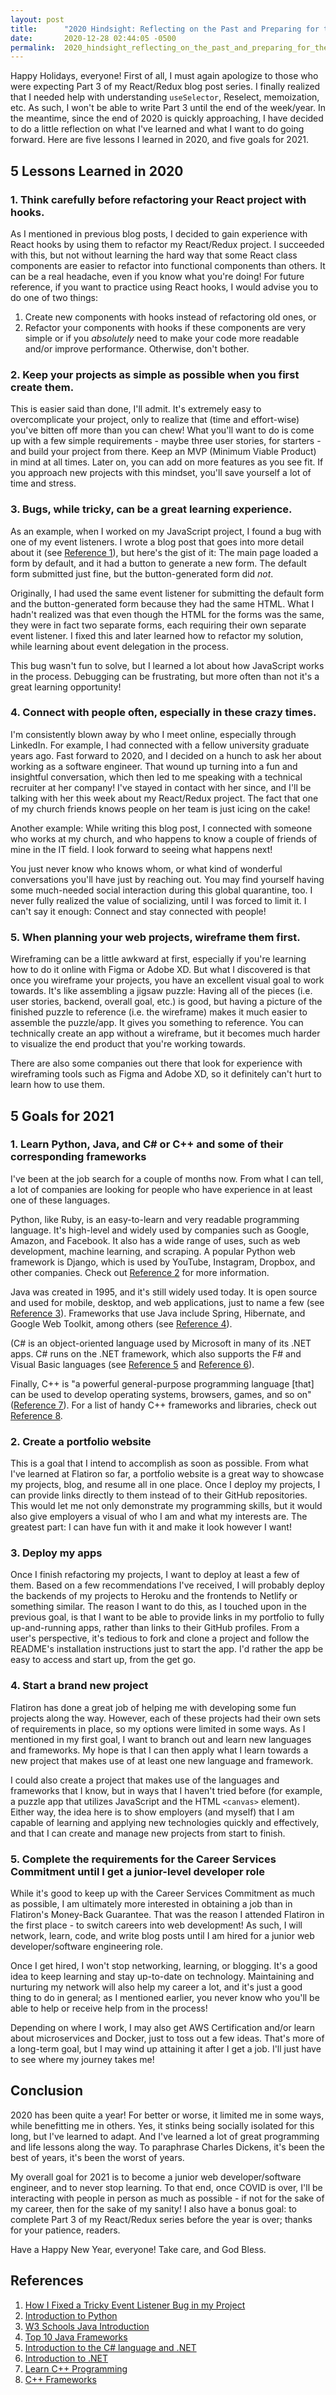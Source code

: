 ```yaml
---
layout: post
title:      "2020 Hindsight: Reflecting on the Past and Preparing for the Future"
date:       2020-12-28 02:44:05 -0500
permalink:  2020_hindsight_reflecting_on_the_past_and_preparing_for_the_future
---
```


Happy Holidays, everyone! First of all, I must again apologize to those who were expecting Part 3 of my React/Redux blog post series. I finally realized that I needed help with understanding `useSelector`, Reselect, memoization, etc. As such, I won't be able to write Part 3 until the end of the week/year. In the meantime, since the end of 2020 is quickly approaching, I have decided to do a little reflection on what I've learned and what I want to do going forward. Here are five lessons I learned in 2020, and five goals for 2021.

## 5 Lessons Learned in 2020

### 1. Think carefully before refactoring your React project with hooks.

As I mentioned in previous blog posts, I decided to gain experience with React hooks by using them to refactor my React/Redux project. I succeeded with this, but not without learning the hard way that some React class components are easier to refactor into functional components than others. It can be a real headache, even if you know what you're doing! For future reference, if you want to practice using React hooks, I would advise you to do one of two things:

1. Create new components with hooks instead of refactoring old ones, or
2. Refactor your components with hooks if these components are very simple or if you *absolutely* need to make your code more readable and/or improve performance. Otherwise, don't bother.

### 2. Keep your projects as simple as possible when you first create them.

This is easier said than done, I'll admit. It's extremely easy to overcomplicate your project, only to realize that (time and effort-wise) you've bitten off more than you can chew! What you'll want to do is come up with a few simple requirements - maybe three user stories, for starters - and build your project from there. Keep an MVP (Minimum Viable Product) in mind at all times. Later on, you can add on more features as you see fit. If you approach new projects with this mindset, you'll save yourself a lot of time and stress.

### 3. Bugs, while tricky, can be a great learning experience.

As an example, when I worked on my JavaScript project, I found a bug with one of my event listeners. I wrote a blog post that goes into more detail about it (see [Reference 1](https://stevendcrouse.com/how_i_fixed_a_tricky_event_listener_bug_in_my_project)), but here's the gist of it: The main page loaded a form by default, and it had a button to generate a new form. The default form submitted just fine, but the button-generated form did *not*.

Originally, I had used the same event listener for submitting the default form and the button-generated form because they had the same HTML. What I hadn't realized was that even though the HTML for the forms was the same, they were in fact two separate forms, each requiring their own separate event listener. I fixed this and later learned how to refactor my solution, while learning about event delegation in the process.

This bug wasn't fun to solve, but I learned a lot about how JavaScript works in the process. Debugging can be frustrating, but more often than not it's a great learning opportunity!

### 4. Connect with people often, especially in these crazy times.

I'm consistently blown away by who I meet online, especially through LinkedIn. For example, I had connected with a fellow university graduate years ago. Fast forward to 2020, and I decided on a hunch to ask her about working as a software engineer. That wound up turning into a fun and insightful conversation, which then led to me speaking with a technical recruiter at her company! I've stayed in contact with her since, and I'll be talking with her this week about my React/Redux project. The fact that one of my church friends knows people on her team is just icing on the cake!

Another example: While writing this blog post, I connected with someone who works at my church, and who happens to know a couple of friends of mine in the IT field. I look forward to seeing what happens next!

You just never know who knows whom, or what kind of wonderful conversations you'll have just by reaching out. You may find yourself having some much-needed social interaction during this global quarantine, too. I never fully realized the value of socializing, until I was forced to limit it. I can't say it enough: Connect and stay connected with people!

### 5. When planning your web projects, wireframe them first.

Wireframing can be a little awkward at first, especially if you're learning how to do it online with Figma or Adobe XD. But what I discovered is that once you wireframe your projects, you have an excellent visual goal to work towards. It's like assembling a jigsaw puzzle: Having all of the pieces (i.e. user stories, backend, overall goal, etc.) is good, but having a picture of the finished puzzle to reference (i.e. the wireframe) makes it much easier to assemble the puzzle/app. It gives you something to reference. You can technically create an app without a wireframe, but it becomes much harder to visualize the end product that you're working towards.

There are also some companies out there that look for experience with wireframing tools such as Figma and Adobe XD, so it definitely can't hurt to learn how to use them.

## 5 Goals for 2021

### 1. Learn Python, Java, and C# or C++ and some of their corresponding frameworks

I've been at the job search for a couple of months now. From what I can tell, a lot of companies are looking for people who have experience in at least one of these languages.

Python, like Ruby, is an easy-to-learn and very readable programming language. It's high-level and widely used by companies such as Google, Amazon, and Facebook. It also has a wide range of uses, such as web development, machine learning, and scraping. A popular Python web framework is Django, which is used by YouTube, Instagram, Dropbox, and other companies. Check out [Reference 2](https://www.geeksforgeeks.org/python-programming-language/?ref=lbp) for more information.

Java was created in 1995, and it's still widely used today. It is open source and used for mobile, desktop, and web applications, just to name a few (see [Reference 3](https://www.w3schools.com/java/java_intro.asp)). Frameworks that use Java include Spring, Hibernate, and Google Web Toolkit, among others (see [Reference 4](https://www.edureka.co/blog/java-frameworks/)).

(C# is an object-oriented language used by Microsoft in many of its .NET apps. C# runs on the .NET framework, which also supports the F# and Visual Basic languages (see [Reference 5](https://docs.microsoft.com/en-us/dotnet/csharp/getting-started/) and [Reference 6](https://docs.microsoft.com/en-us/dotnet/core/introduction)).

Finally, C++ is "a powerful general-purpose programming language [that] can be used to develop operating systems, browsers, games, and so on" ([Reference 7](https://www.programiz.com/cpp-programming)). For a list of handy C++ frameworks and libraries, check out [Reference 8](https://github.com/fffaraz/awesome-cpp#frameworks).

### 2. Create a portfolio website

This is a goal that I intend to accomplish as soon as possible. From what I've learned at Flatiron so far, a portfolio website is a great way to showcase my projects, blog, and resume all in one place. Once I deploy my projects, I can provide links directly to them instead of to their GitHub repositories. This would let me not only demonstrate my programming skills, but it would also give employers a visual of who I am and what my interests are. The greatest part: I can have fun with it and make it look however I want!

### 3. Deploy my apps

Once I finish refactoring my projects, I want to deploy at least a few of them. Based on a few recommendations I've received, I will probably deploy the backends of my projects to Heroku and the frontends to Netlify or something similar. The reason I want to do this, as I touched upon in the previous goal, is that I want to be able to provide links in my portfolio to fully up-and-running apps, rather than links to their GitHub profiles. From a user's perspective, it's tedious to fork and clone a project and follow the README's installation instructions just to start the app. I'd rather the app be easy to access and start up, from the get go.

### 4. Start a brand new project

Flatiron has done a great job of helping me with developing some fun projects along the way. However, each of these projects had their own sets of requirements in place, so my options were limited in some ways. As I mentioned in my first goal, I want to branch out and learn new languages and frameworks. My hope is that I can then apply what I learn towards a new project that makes use of at least one new language and framework. 

I could also create a project that makes use of the languages and frameworks that I know, but in ways that I haven't tried before (for example, a puzzle app that utilizes JavaScript and the HTML `<canvas>` element). Either way, the idea here is to show employers (and myself) that I am capable of learning and applying new technologies quickly and effectively, and that I can create and manage new projects from start to finish.

### 5. Complete the requirements for the Career Services Commitment until I get a junior-level developer role

While it's good to keep up with the Career Services Commitment as much as possible, I am ultimately more interested in obtaining a job than in Flatiron's Money-Back Guarantee. That was the reason I attended Flatiron in the first place - to switch careers into web development! As such, I will network, learn, code, and write blog posts until I am hired for a junior web developer/software engineering role.

Once I get hired, I won't stop networking, learning, or blogging. It's a good idea to keep learning and stay up-to-date on technology. Maintaining and nurturing my network will also help my career a lot, and it's just a good thing to do in general; as I mentioned earlier, you never know who you'll be able to help or receive help from in the process!

Depending on where I work, I may also get AWS Certification and/or learn about microservices and Docker, just to toss out a few ideas. That's more of a long-term goal, but I may wind up attaining it after I get a job. I'll just have to see where my journey takes me!

## Conclusion

2020 has been quite a year! For better or worse, it limited me in some ways, while benefitting me in others. Yes, it stinks being socially isolated for this long, but I've learned to adapt. And I've learned a lot of great programming and life lessons along the way. To paraphrase Charles Dickens, it's been the best of years, it's been the worst of years.

My overall goal for 2021 is to become a junior web developer/software engineer, and to never stop learning. To that end, once COVID is over, I'll be interacting with people in person as much as possible - if not for the sake of my career, then for the sake of my sanity! I also have a bonus goal: to complete Part 3 of my React/Redux series before the year is over; thanks for your patience, readers.

Have a Happy New Year, everyone! Take care, and God Bless.

## References

1. [How I Fixed a Tricky Event Listener Bug in my Project](https://stevendcrouse.com/how_i_fixed_a_tricky_event_listener_bug_in_my_project)
2. [Introduction to Python](https://www.geeksforgeeks.org/python-programming-language/?ref=lbp)
3. [W3 Schools Java Introduction](https://www.w3schools.com/java/java_intro.asp)
4. [Top 10 Java Frameworks](https://www.edureka.co/blog/java-frameworks/)
5. [Introduction to the C# language and .NET](https://docs.microsoft.com/en-us/dotnet/csharp/getting-started/)
6. [Introduction to .NET](https://docs.microsoft.com/en-us/dotnet/core/introduction)
7. [Learn C++ Programming](https://www.programiz.com/cpp-programming)
8. [C++ Frameworks](https://github.com/fffaraz/awesome-cpp#frameworks)
